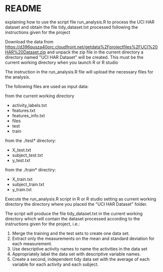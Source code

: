 # README #
explaining how to use the script file run_analysis.R to process the UCI HAR dataset
and obtain the file tidy_dataset.txt processed following the instructions given 
for the project

Download the data from
https://d396qusza40orc.cloudfront.net/getdata%2Fprojectfiles%2FUCI%20HAR%20Dataset.zip
and unpack the zip file in the current directory
a directory named "UCI HAR Dataset" will be created. This must be the current working directory when you launch R or R studio

The instruction in the run_analysis.R file will upload the necessary files for the analysis.

The following files are used as input data:

from the current working directory
- activity_labels.txt
- features.txt
- features_info.txt
- files
- test
- train

from the ./test* directory:
- X_test.txt
- subject_test.txt
- y_test.txt

from the  ./train* directiry:
- X_train.txt
- subject_train.txt
- y_train.txt

Execute the run_analysis.R script in R or R studio setting as current working directory the directory where you placed the "UCI HAR Dataset" folder.

The script will produce the file tidy_dataset.txt in the current working directory which will contain the dataset processed
according to the instructions given for the project, i.e.:

1. Merge the training and the test sets to create one data set.
2. Extract only the measurements on the mean and standard deviation for each measurement. 
3. Use descriptive activity names to name the activities in the data set
4. Appropriately label the data set with descriptive variable names. 
5. Create a second, independent tidy data set with the average of each variable for each activity and each subject. 
